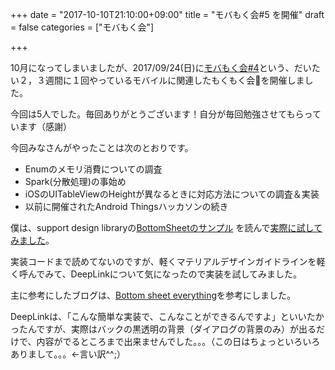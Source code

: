 +++
date = "2017-10-10T21:10:00+09:00"
title = "モバもく会#5 を開催"
draft = false
categories = ["モバもく会"]

+++

10月になってしまいましたが、2017/09/24(日)に<a target="_blank" href="https://connpass.com/event/66127/">モバもく会#4</a>という、だいたい２，３週間に１回やっているモバイルに関連したもくもく会を開催しました。

今回は5人でした。毎回ありがとうございます！自分が毎回勉強させてもらっています（感謝）

今回みなさんがやったことは次のとおりです。


* Enumのメモリ消費についての調査
* Spark(分散処理)の事始め
* iOSのUITableViewのHeightが異なるときに対応方法についての調査＆実装
* 以前に開催されたAndroid Thingsハッカソンの続き

僕は、support design libraryの[BottomSheetのサンプル](https://github.com/android/platform_frameworks_support/blob/master/samples/SupportDesignDemos/src/com/example/android/support/design/widget/BottomSheetModalBase.java) を読んで[実際に試してみました](https://github.com/kwmt/SupportDesignSample/blob/master/app/src/main/java/net/kwmt27/supportdesignsample/BottomSheetModalActivity.java)。

実装コードまで読めてないのですが、軽くマテリアルデザインガイドラインを軽く呼んでみて、DeepLinkについて気になったので実装を試してみました。

主に参考にしたブログは、[Bottom sheet everything](http://www.hidroh.com/2016/06/17/bottom-sheet-everything/)を参考にしました。

DeepLinkは、「こんな簡単な実装で、こんなことができるんですよ」といいたかったんですが、実際はバックの黒透明の背景（ダイアログの背景のみ）が出るだけで、内容がでるところまで出来ませんでした。。。（この日はちょっといろいろありまして。。。←言い訳^^;）





